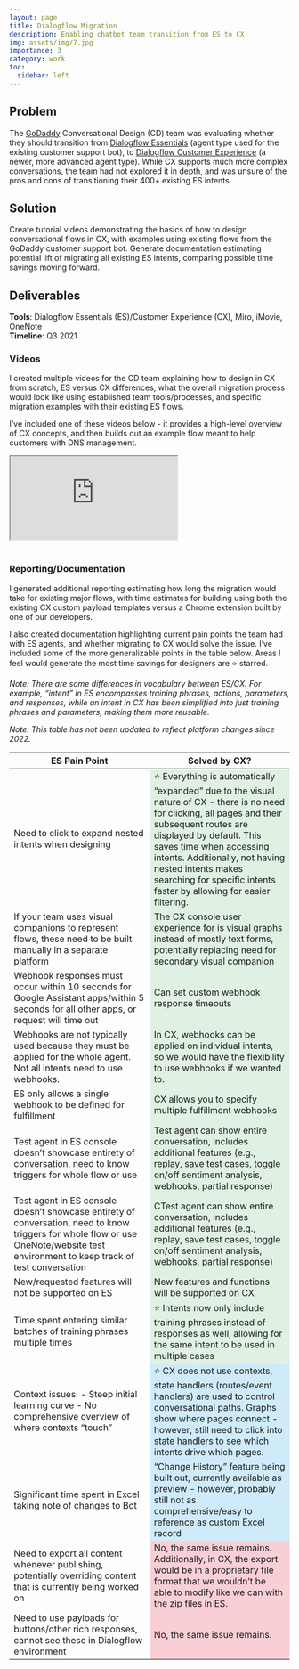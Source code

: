 ```yaml
---
layout: page
title: Dialogflow Migration
description: Enabling chatbot team transition from ES to CX
img: assets/img/7.jpg
importance: 3
category: work
toc:
  sidebar: left
---
```

## Problem
The [GoDaddy](https://www.godaddy.com/) Conversational Design (CD) team was evaluating whether they should transition from [Dialogflow Essentials](https://cloud.google.com/dialogflow/es/docs) (agent type used for the existing customer support bot), to [Dialogflow Customer Experience](https://cloud.google.com/dialogflow/cx/docs) (a newer, more advanced agent type). While CX supports much more complex conversations, the team had not explored it in depth, and was unsure of the pros and cons of transitioning their 400+ existing ES intents.

## Solution
Create tutorial videos demonstrating the basics of how to design conversational flows in CX, with examples using existing flows from the GoDaddy customer support bot. Generate documentation estimating potential lift of migrating all existing ES intents, comparing possible time savings moving forward. 

## Deliverables
<strong>Tools</strong>: Dialogflow Essentials (ES)/Customer Experience (CX), Miro, iMovie, OneNote <br>
<strong>Timeline</strong>: Q3 2021 

### Videos
I created multiple videos for the CD team explaining how to design in CX from scratch, ES versus CX differences, what the overall migration process would look like using established team tools/processes, and specific migration examples with their existing ES flows. 

I’ve included one of these videos below - it provides a high-level overview of CX concepts, and then builds out an example flow meant to help customers with DNS management.  


<div class="embed-responsive embed-responsive-16by9">
  <iframe class="embed-responsive-item" src="https://www.youtube.com/embed/sQcPesDUk9c" allowfullscreen=""></iframe>
</div>
<br>

### Reporting/Documentation

I generated additional reporting estimating how long the migration would take for existing major flows, with time estimates for building using both the existing CX custom payload templates versus a Chrome extension built by one of our developers. 

I also created documentation highlighting current pain points the team had with ES agents, and whether migrating to CX would solve the issue. I’ve included some of the more generalizable points in the table below. Areas I feel would generate the most time savings for designers are &#11088; starred. 

_Note: There are some differences in vocabulary between ES/CX. For example, “intent” in ES encompasses training phrases, actions, parameters, and responses, while an intent in CX has been simplified into just training phrases and parameters, making them more reusable._

_Note: This table has not been updated to reflect platform changes since 2022._

<table class="table table-bordered">
  <thead class="thead-light">
    <tr>
      <th scope="col" width="50%">ES Pain Point</th>
      <th scope="col" width="50%">Solved by CX?</th>
    </tr>
  </thead>
  <tbody>
    <tr>
      <td>Need to click to expand nested intents when designing </td>
      <td style="background-color: #e0f0e3">&#11088; Everything is automatically “expanded” due to the visual nature of CX - there is no need for clicking, all pages and their subsequent routes are displayed by default. This saves time when accessing intents. Additionally, not having nested intents makes searching for specific intents faster by allowing for easier filtering.</td>
    </tr>
    <tr>
      <td>If your team uses visual companions to represent flows, these need to be built manually in a separate platform</td>
      <td style="background-color: #e0f0e3">The CX console user experience for is visual graphs instead of mostly text forms, potentially replacing need for secondary visual companion</td>
    </tr>
    <tr>
      <td>Webhook responses must occur within 10 seconds for Google Assistant apps/within 5 seconds for all other apps, or request will time out </td>
      <td style="background-color: #e0f0e3">Can set custom webhook response timeouts</td>
    </tr>
    <tr>
      <td>Webhooks are not typically used because they must be applied for the whole agent. Not all intents need to use webhooks.</td>
      <td style="background-color: #e0f0e3">In CX, webhooks can be applied on individual intents, so we would have the flexibility to use webhooks if we wanted to.</td>
    </tr>
    <tr>
      <td>ES only allows a single webhook to be defined for fulfillment</td>
      <td style="background-color: #e0f0e3">CX allows you to specify multiple fulfillment webhooks</td>
    </tr>
    <tr>
      <td>Test agent in ES console doesn’t showcase entirety of conversation, need to know triggers for whole flow or use </td>
      <td style="background-color: #e0f0e3">Test agent can show entire conversation, includes additional features (e.g., replay, save test cases, toggle on/off sentiment analysis, webhooks, partial response)</td>
    </tr>
    <tr>
      <td>Test agent in ES console doesn’t showcase entirety of conversation, need to know triggers for whole flow or use OneNote/website test environment to keep track of test conversation</td>
      <td style="background-color: #e0f0e3">CTest agent can show entire conversation, includes additional features (e.g., replay, save test cases, toggle on/off sentiment analysis, webhooks, partial response)</td>
    </tr>
    <tr>
      <td>New/requested features will not be supported on ES</td>
      <td style="background-color: #e0f0e3">New features and functions will be supported on CX</td>
    </tr>
    <tr>
      <td>Time spent entering similar batches of training phrases multiple times</td>
      <td style="background-color: #e0f0e3">&#11088; Intents now only include training phrases instead of responses as well, allowing for the same intent to be used in multiple cases</td>
    </tr>
    <tr>
      <td>Context issues:
        - Steep initial learning curve
        - No comprehensive overview of where contexts “touch”</td>
      <td style="background-color: #cfebf9">&#11088; CX does not use contexts, state handlers (routes/event handlers) are used to control conversational paths. Graphs show where pages connect - however, still need to click into state handlers to see which intents drive which pages.</td>
    </tr>
    <tr>
      <td>Significant time spent in Excel taking note of changes to Bot</td>
      <td style="background-color: #cfebf9">“Change History” feature being built out, currently available as preview - however, probably still not as comprehensive/easy to reference as custom Excel record</td>
    </tr>
    <tr>
      <td>Need to export all content whenever publishing, potentially overriding content that is currently being worked on</td>
      <td style="background-color: #f9cfd6">No, the same issue remains. Additionally, in CX, the export would be in a proprietary file format that we wouldn’t be able to modify like we can with the zip files in ES. </td>
    </tr>
    <tr>
      <td>Need to use payloads for buttons/other rich responses, cannot see these in Dialogflow environment</td>
      <td style="background-color: #f9cfd6">No, the same issue remains.</td>
    </tr>
  </tbody>
</table>

